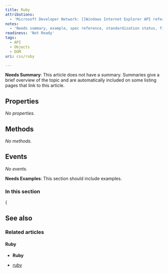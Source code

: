 ```yaml
---
title: Ruby
attributions:
  - 'Microsoft Developer Network: [[Windows Internet Explorer API reference](http://msdn.microsoft.com/en-us/library/ie/hh828809%28v=vs.85%29.aspx) Article]'
notes:
  - 'Needs summary, example, spec reference, standardization status, fix table coding in Notes'
readiness: 'Not Ready'
tags:
  - API
  - Objects
  - DOM
uri: css/ruby

---
```

**Needs Summary**: This article does not have a summary. Summaries give a brief overview of the topic and are automatically included on some listing pages that link to this article.

## Properties

*No properties.*

## Methods

*No methods.*

## Events

*No events.*

**Needs Examples**: This section should include examples.

### In this section

{

## See also

### Related articles

#### Ruby

-   **Ruby**

-   [ruby](/html/elements/ruby)
